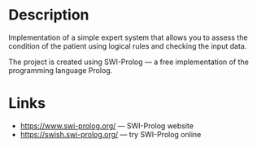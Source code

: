 # Description

Implementation of a simple expert system that allows you to assess the condition of the patient using logical rules and checking the input data.

The project is created using SWI-Prolog — a free implementation of the programming language Prolog.

# Links

* https://www.swi-prolog.org/ — SWI-Prolog website
* https://swish.swi-prolog.org/ — try SWI-Prolog online
